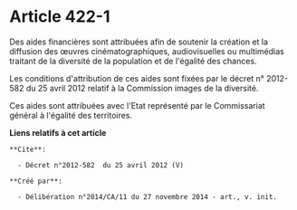 # Article 422-1

Des aides financières sont attribuées afin de soutenir la création et la diffusion des œuvres cinématographiques,
audiovisuelles ou multimédias traitant de la diversité de la population et de l'égalité des chances. 

Les conditions d'attribution de ces aides sont fixées par le décret n° 2012-582 du 25 avril 2012 relatif à la Commission
images de la diversité. 

Ces aides sont attribuées avec l'Etat représenté par le Commissariat général à l'égalité des territoires.

**Liens relatifs à cet article**

	**Cite**:

	  - Décret n°2012-582  du 25 avril 2012 (V)

	**Créé par**:

	  - Délibération n°2014/CA/11 du 27 novembre 2014 - art., v. init.
